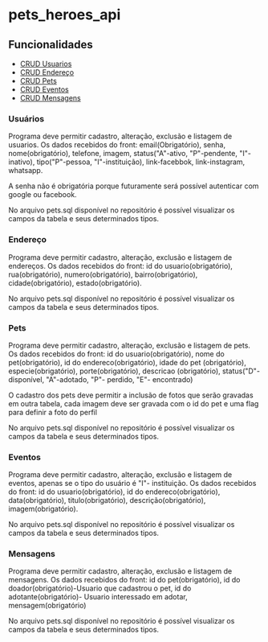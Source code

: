 # pets_heroes_api

<h2> Funcionalidades </h2>
<ul>
    <li><a href="#usuarios" >CRUD Usuarios</a></li>
    <li><a href="#endereco" >CRUD Endereço</a></li>
    <li><a href="#pets" >CRUD Pets</a></li>
    <li><a href="#eventos" >CRUD Eventos</a></li>
    <li><a href="#mensagens" >CRUD Mensagens</a></li>
</ul>
<div id="usuarios">
<h3>Usuários</h3>
<p>Programa deve permitir cadastro, alteração, exclusão e listagem de usuarios. Os dados recebidos do front: email(Obrigatório), senha, nome(obrigatório), telefone, imagem, status("A"-ativo, "P"-pendente, "I"-inativo), tipo("P"-pessoa, "I"-instituição), link-facebbok, link-instagram, whatsapp. </p>
<p>A senha não é obrigatória porque futuramente será possível autenticar com google ou facebook.</p>
<p>No arquivo pets.sql disponível no repositório é possível visualizar os campos da tabela e seus determinados tipos.</p>
</div>

<div id="endereco">
<h3>Endereço</h3>
<p>Programa deve permitir cadastro, alteração, exclusão e listagem de endereços. Os dados recebidos do front: 
id do usuario(obrigatório), rua(obrigatório), numero(obrigatório), bairro(obrigatório), cidade(obrigatório), estado(obrigatório). </p>
<p>No arquivo pets.sql disponível no repositório é possível visualizar os campos da tabela e seus determinados tipos.</p>
</div>
<div id="pets">
<h3>Pets</h3>
<p>Programa deve permitir cadastro, alteração, exclusão e listagem de pets. Os dados recebidos do front: 
id do usuario(obrigatório), nome do pet(obrigatório), id do endereco(obrigatório), idade do pet (obrigatório), especie(obrigatório), porte(obrigatório), descricao (obrigatório), status("D"-disponível, "A"-adotado, "P"- perdido, "E"- encontrado)  </p>
<p>O cadastro dos pets deve permitir a inclusão de fotos que serão gravadas em outra tabela, cada imagem deve ser gravada com o id do pet e uma flag para definir a foto do perfil</p>
<p>No arquivo pets.sql disponível no repositório é possível visualizar os campos da tabela e seus determinados tipos.</p>
</div>
<div id="eventos">
<h3>Eventos</h3>
<p>Programa deve permitir cadastro, alteração, exclusão e listagem de eventos, apenas se o tipo do usuário é "I"- instituição. Os dados recebidos do front: 
id do usuario(obrigatório), id do endereco(obrigatório), data(obrigatório), titulo(obrigatório), descrição(obrigatório), imagem(obrigatório). </p>
<p>No arquivo pets.sql disponível no repositório é possível visualizar os campos da tabela e seus determinados tipos.</p>
</div>
<div id="mensagens">
<h3>Mensagens</h3>
<p>Programa deve permitir cadastro, alteração, exclusão e listagem de mensagens. Os dados recebidos do front: 
id do pet(obrigatório), id do doador(obrigatório)-Usuario que cadastrou o pet, id do adotante(obrigatório)- Usuario interessado em adotar, mensagem(obrigatório)</p>
<p>No arquivo pets.sql disponível no repositório é possível visualizar os campos da tabela e seus determinados tipos.</p>
</div>
